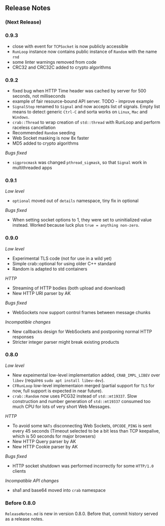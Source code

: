 ## Release Notes

### (Next Release)

### 0.9.3

- close with event for `TCPSocket` is now publicly accessible
- `RunLoop` instance now contains public instance of `Random` with the name `rnd`
- some linter warnings removed from code
- CRC32 and CRC32C added to crypto algorithms

### 0.9.2

- fixed bug when HTTP Time header was cached by server for 500 seconds, not milliseconds
- example of fair resource-bound API server. TODO - improve example
- `SignalStop` renamed to `Signal` and now accepts list of signals. Empty list means to detect generic `Ctrl-C` and sorta works on `Linux`, `Mac` and `Windows`.
- `crab::Thread` to wrap creation of `std::thread` with RunLoop and perform raceless cancellation
- Recommended `Random` seeding
- Web Socket masking is now 8x faster
- MD5 added to crypto algorithms

*Bugs fixed*
- `sigprocmask` was changed `pthread_sigmask`, so that `Signal` work in multithreaded apps

### 0.9.1

*Low level*
- `optional` moved out of `details` namespace, tiny fix in optional

*Bugs fixed*
- When setting socket options to 1, they were set to uninitialized value instead. Worked because luck plus `true = anything non-zero`.  

### 0.9.0

*Low level*
- Experimental TLS code (not for use in a wild yet)
- Simple crab::optional for using older C++ standard
- Random is adapted to std containers 

*HTTP*
- Streaming of HTTP bodies (both upload and download)  
- New HTTP URI parser by AK

*Bugs fixed*
- WebSockets now support control frames between message chunks

*Incompatible changes*
- New callbacks design for WebSockets and postponing normal HTTP responses
- Stricter integer parser might break existing products

### 0.8.0

*Low level*
- New expeimental low-level implementation added, `CRAB_IMPL_LIBEV` over `libev` (requires `sudo apt install libev-dev`).
- `CFRunLoop` low-level implementaion merged (partial support for `TLS` for now, full support is expected in near future).
- `crab::Random` now uses PCG32 instead of `std::mt19337`. Slow construction and number generation of `std::mt19337` consumed too much CPU for lots of very short Web Messages.

*HTTP*
- To avoid some `NATs` disconnecting Web Sockets, `OPCODE_PING` is sent every 45 seconds (Timeout selected to be a bit less than TCP keepalive, which is 50 seconds for major browsers)
- New HTTP Query parser by AK
- New HTTP Cookie parser by AK

*Bugs fixed*
- HTTP socket shutdown was performed incorrectly for some `HTTP/1.0` clients

*Incompatible API changes*
- sha1 and base64 moved into `crab` namespace

### Before 0.8.0

`ReleaseNotes.md` is new in version 0.8.0. Before that, commit history served as a release notes. 
